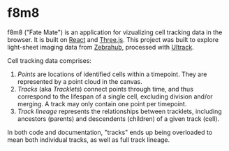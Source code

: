 # f8m8

f8m8 ("Fate Mate") is an application for vizualizing cell tracking data in the
browser. It is built on [React](https://react.dev/) and
[Three.js](https://threejs.org/). This project was built to explore light-sheet
imaging data from [Zebrahub](https://zebrahub.ds.czbiohub.org/), processed with
[Ultrack](https://github.com/royerlab/ultrack).

Cell tracking data comprises:
1. *Points* are locations of identified cells within a timepoint. They are
   represented by a point cloud in the canvas.
2. *Tracks* (aka *Tracklets*) connect points through time, and thus correspond
   to the lifespan of a single cell, excluding division and/or merging. A track
   may only contain one point per timepoint.
3. *Track lineage* represents the relationships between tracklets, including
   ancestors (parents) and descendents (children) of a given track (cell).

In both code and documentation, "tracks" ends up being overloaded to mean both
individual tracks, as well as full track lineage.
